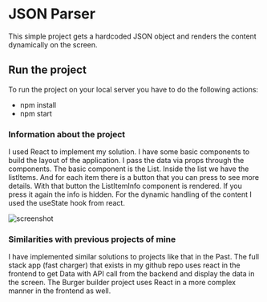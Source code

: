 # JSON Parser
This simple project gets a hardcoded JSON object and renders the content dynamically on the screen. 
## Run the project
To run the project on your local server you have to do the following actions:
*  npm install
*  npm start


### Information about the project
I used React to implement my solution. I have some basic components to build the layout of the application. 
I pass the data via props through the components. 
The basic component is the List. Inside the list we have the listItems. And for each item there is a button that you can press
to see more details. With that button the ListItemInfo component is rendered. If you press it again the info is hidden. 
For the dynamic handling of the content I used the useState hook from react. 

![screenshot](https://user-images.githubusercontent.com/75163039/159562249-7735e3ac-cb24-4a71-9eb6-e5d5fa8ec55c.png)

### Similarities with previous projects of mine
I have implemented similar solutions to projects like that in the Past. 
The full stack app (fast charger) that exists in my github repo uses react in the frontend to get Data with API call
from the backend and display the data in the screen. 
The Burger builder project uses React in a more complex manner in the frontend as well.

